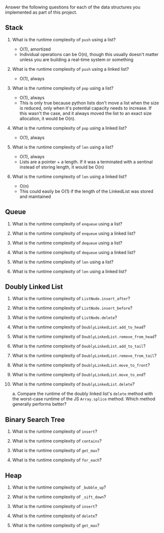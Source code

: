 Answer the following questions for each of the data structures you implemented
as part of this project.

## Stack

1. What is the runtime complexity of `push` using a list?

   - O(1), amortized
   - Individual operations can be O(n), though this usually doesn't matter
     unless you are building a real-time system or something

2. What is the runtime complexity of `push` using a linked list?

   - O(1), always

3. What is the runtime complexity of `pop` using a list?

   - O(1), always
   - This is only true because python lists don't move a list when the size is
     reduced, only when it's potential capacity needs to increase. If this
     wasn't the case, and it always moved the list to an exact size allocation,
     it would be O(n).

4. What is the runtime complexity of `pop` using a linked list?

   - O(1), always

5. What is the runtime complexity of `len` using a list?

   - O(1), always
   - Lists are a pointer + a length. If it was a terminated with a sentinal
     instead of storing length, it would be O(n)

6. What is the runtime complexity of `len` using a linked list?

   - O(n)
   - This could easily be O(1) if the length of the LinkedList was stored and
     maintained

## Queue

1. What is the runtime complexity of `enqueue` using a list?

2. What is the runtime complexity of `enqueue` using a linked list?

3. What is the runtime complexity of `dequeue` using a list?

4. What is the runtime complexity of `dequeue` using a linked list?

5. What is the runtime complexity of `len` using a list?

6. What is the runtime complexity of `len` using a linked list?

## Doubly Linked List

1. What is the runtime complexity of `ListNode.insert_after`?

2. What is the runtime complexity of `ListNode.insert_before`?

3. What is the runtime complexity of `ListNode.delete`?

4. What is the runtime complexity of `DoublyLinkedList.add_to_head`?

5. What is the runtime complexity of `DoublyLinkedList.remove_from_head`?

6. What is the runtime complexity of `DoublyLinkedList.add_to_tail`?

7. What is the runtime complexity of `DoublyLinkedList.remove_from_tail`?

8. What is the runtime complexity of `DoublyLinkedList.move_to_front`?

9. What is the runtime complexity of `DoublyLinkedList.move_to_end`?

10. What is the runtime complexity of `DoublyLinkedList.delete`?

    a. Compare the runtime of the doubly linked list's `delete` method with the
    worst-case runtime of the JS `Array.splice` method. Which method generally
    performs better?

## Binary Search Tree

1. What is the runtime complexity of `insert`?

2. What is the runtime complexity of `contains`?

3. What is the runtime complexity of `get_max`?

4. What is the runtime complexity of `for_each`?

## Heap

1. What is the runtime complexity of `_bubble_up`?

2. What is the runtime complexity of `_sift_down`?

3. What is the runtime complexity of `insert`?

4. What is the runtime complexity of `delete`?

5. What is the runtime complexity of `get_max`?

